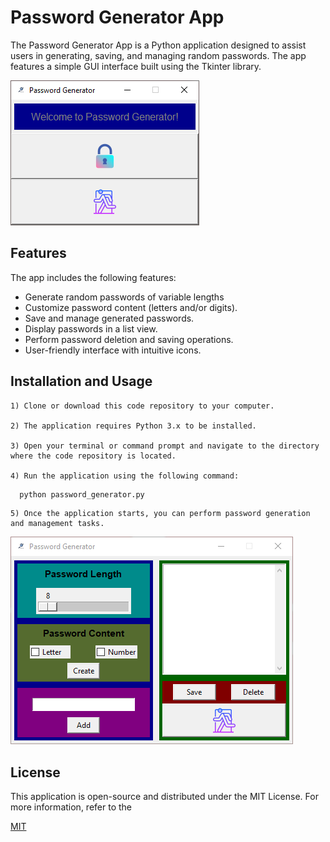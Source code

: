 
# Password Generator App

The Password Generator App is a Python application designed to assist users in generating, saving, and managing random passwords. The app features a simple GUI interface built using the Tkinter library.






![App Screenshot](https://raw.githubusercontent.com/yusufyasar13/password-generator/main/password_generator/screenshots/password_generator_ss_1.png)

  
## Features

The app includes the following features:

- Generate random passwords of variable lengths
- Customize password content (letters and/or digits).
- Save and manage generated passwords.
- Display passwords in a list view.
- Perform password deletion and saving operations.
- User-friendly interface with intuitive icons.


  
## Installation and Usage
 
    1) Clone or download this code repository to your computer.
    
    2) The application requires Python 3.x to be installed.
    
    3) Open your terminal or command prompt and navigate to the directory where the code repository is located.
    
    4) Run the application using the following command:

```bash 
  python password_generator.py

```
    5) Once the application starts, you can perform password generation and management tasks.

    
![App Screenshot](https://raw.githubusercontent.com/yusufyasar13/password-generator/main/password_generator/screenshots/password_generator_ss_2.png)
## License
This application is open-source and distributed under the MIT License. For more information, refer to the

[MIT](https://github.com/yusufyasar13/password-generator/blob/main/password_generator/LICENSE)

  
